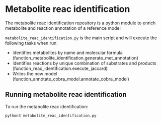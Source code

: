 # Metabolite reac identification

The metabolite reac identification repository is a python module to enrich metabolite and reaction annotation of a reference model

```metabolite_reac_identification.py``` is the main script and will execute the following tasks when run:
- Identifies metabolites by name and molecular formula (function_metabolite_identification.generate_met_annotation)
- Identifies reactions by unique combination of substrates and products (function_reac_identification.execute_jaccard)
- Writes the new model (function_annotate_cobra_model.annotate_cobra_model)


## Running metabolite reac identification

To run the metabolite reac identification:

```
python3 metabolite_reac_identification.py
```

